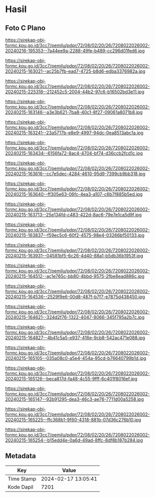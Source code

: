 # Hasil

## Foto C Plano

https://sirekap-obj-formc.kpu.go.id/3cc7/pemilu/pdpr/72/08/02/20/26/7208022026002-20240216-195353--7a44ee9a-2288-49fe-b489-cc296d01fed6.jpg

https://sirekap-obj-formc.kpu.go.id/3cc7/pemilu/pdpr/72/08/02/20/26/7208022026002-20240215-163021--ac25b7fb-ead7-4725-b8d6-edba3376982a.jpg

https://sirekap-obj-formc.kpu.go.id/3cc7/pemilu/pdpr/72/08/02/20/26/7208022026002-20240215-225318--212452c5-2004-44b2-97c6-b16502bd3e11.jpg

https://sirekap-obj-formc.kpu.go.id/3cc7/pemilu/pdpr/72/08/02/20/26/7208022026002-20240215-163146--a3e3b621-7ba8-40c1-8f27-09061a8071b8.jpg

https://sirekap-obj-formc.kpu.go.id/3cc7/pemilu/pdpr/72/08/02/20/26/7208022026002-20240215-163241--23a5717b-e8e9-4997-94dc-0ea8513abc1a.jpg

https://sirekap-obj-formc.kpu.go.id/3cc7/pemilu/pdpr/72/08/02/20/26/7208022026002-20240215-163434--6156fa72-8ac4-4704-bf74-d36ccb2fcd1c.jpg

https://sirekap-obj-formc.kpu.go.id/3cc7/pemilu/pdpr/72/08/02/20/26/7208022026002-20240215-163616--cc7e5dec-4284-4610-95d9-7399cb9bb318.jpg

https://sirekap-obj-formc.kpu.go.id/3cc7/pemilu/pdpr/72/08/02/20/26/7208022026002-20240215-163640--ff305e63-06fc-4ea3-a107-c6b7f885b5ed.jpg

https://sirekap-obj-formc.kpu.go.id/3cc7/pemilu/pdpr/72/08/02/20/26/7208022026002-20240215-163713--25e134fd-c483-422d-8ac6-79e7e1ca5d9f.jpg

https://sirekap-obj-formc.kpu.go.id/3cc7/pemilu/pdpr/72/08/02/20/26/7208022026002-20240215-163837--f59ec5c6-60f2-4575-98e4-03266bf50133.jpg

https://sirekap-obj-formc.kpu.go.id/3cc7/pemilu/pdpr/72/08/02/20/26/7208022026002-20240215-163931--04581bf5-6c26-4d40-88a1-b5db36b1953f.jpg

https://sirekap-obj-formc.kpu.go.id/3cc7/pemilu/pdpr/72/08/02/20/26/7208022026002-20240215-164512--ac1e765c-bb80-4bbd-9575-2fbe8ead886c.jpg

https://sirekap-obj-formc.kpu.go.id/3cc7/pemilu/pdpr/72/08/02/20/26/7208022026002-20240215-164536--2529f9e6-00d8-487f-b7f7-e7875d438450.jpg

https://sirekap-obj-formc.kpu.go.id/3cc7/pemilu/pdpr/72/08/02/20/26/7208022026002-20240215-164621--324d2f76-1322-4047-8066-345f795a2b7c.jpg

https://sirekap-obj-formc.kpu.go.id/3cc7/pemilu/pdpr/72/08/02/20/26/7208022026002-20240215-164827--4b41c5a5-e937-416e-9cb8-542ac471e088.jpg

https://sirekap-obj-formc.kpu.go.id/3cc7/pemilu/pdpr/72/08/02/20/26/7208022026002-20240215-165105--035a08c0-a5e4-454a-95cd-b76640799b1d.jpg

https://sirekap-obj-formc.kpu.go.id/3cc7/pemilu/pdpr/72/08/02/20/26/7208022026002-20240215-165126--beca817d-fa48-4c55-9fff-6c401f8016ef.jpg

https://sirekap-obj-formc.kpu.go.id/3cc7/pemilu/pdpr/72/08/02/20/26/7208022026002-20240215-165147--92b91295-dea3-46c3-ae76-7711d00a5258.jpg

https://sirekap-obj-formc.kpu.go.id/3cc7/pemilu/pdpr/72/08/02/20/26/7208022026002-20240215-165225--ffc368b1-9f60-4318-881b-07d36c276b10.jpg

https://sirekap-obj-formc.kpu.go.id/3cc7/pemilu/pdpr/72/08/02/20/26/7208022026002-20240215-165254--b15edd4e-0a6d-49ad-8ffc-8df8b187b284.jpg


## Metadata

| Key        | Value               |
| ---------- | ------------------- |
| Time Stamp | 2024-02-17 13:05:41 |
| Kode Dapil | 7201                |



